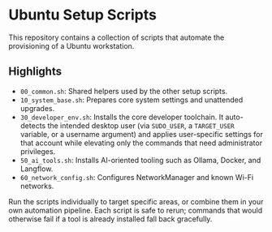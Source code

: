 # Ubuntu Setup Scripts

This repository contains a collection of scripts that automate the provisioning of a Ubuntu workstation.

## Highlights
- `00_common.sh`: Shared helpers used by the other setup scripts.
- `10_system_base.sh`: Prepares core system settings and unattended upgrades.
- `30_developer_env.sh`: Installs the core developer toolchain. It auto-detects the intended desktop user (via `SUDO_USER`, a `TARGET_USER` variable, or a username argument) and applies user-specific settings for that account while elevating only the commands that need administrator privileges.
- `50_ai_tools.sh`: Installs AI-oriented tooling such as Ollama, Docker, and Langflow.
- `60_network_config.sh`: Configures NetworkManager and known Wi-Fi networks.

Run the scripts individually to target specific areas, or combine them in your own automation pipeline. Each script is safe to rerun; commands that would otherwise fail if a tool is already installed fall back gracefully.

